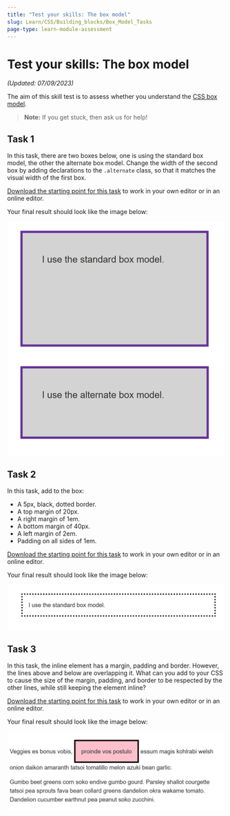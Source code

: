 ```yaml
---
title: "Test your skills: The box model"
slug: Learn/CSS/Building_blocks/Box_Model_Tasks
page-type: learn-module-assessment
---
```


# Test your skills: The box model

_(Updated: 07/09/2023)_

The aim of this skill test is to assess whether you understand the [CSS box model](../../resources/css_building_blocks/the_box_model/README.md).

> **Note:** If you get stuck, then ask us for help!

## Task 1

In this task, there are two boxes below, one is using the standard box model, the other the alternate box model. Change the width of the second box by adding declarations to the `.alternate` class, so that it matches the visual width of the first box.

[Download the starting point for this task](assets/box-models-download.html) to work in your own editor or in an online editor.

Your final result should look like the image below:

![Two boxes of the same size](assets/mdn-box-model1.png)

## Task 2

In this task, add to the box:

- A 5px, black, dotted border.
- A top margin of 20px.
- A right margin of 1em.
- A bottom margin of 40px.
- A left margin of 2em.
- Padding on all sides of 1em.

[Download the starting point for this task](assets/mbp-download.html) to work in your own editor or in an online editor.

Your final result should look like the image below:

![A box with a dotted border](assets/mdn-box-model2.png)

## Task 3

In this task, the inline element has a margin, padding and border. However, the lines above and below are overlapping it. What can you add to your CSS to cause the size of the margin, padding, and border to be respected by the other lines, while still keeping the element inline?

[Download the starting point for this task](assets/inline-block-download.html) to work in your own editor or in an online editor.

Your final result should look like the image below:

![An inline box with space between it and the text around it.](assets/mdn-box-model3.png)